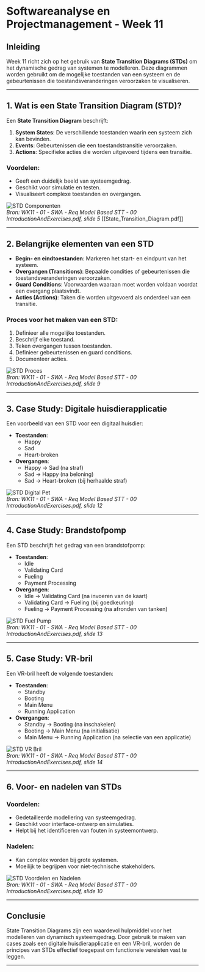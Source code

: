 # Softwareanalyse en Projectmanagement - Week 11

## Inleiding
Week 11 richt zich op het gebruik van **State Transition Diagrams (STDs)** om het dynamische gedrag van systemen te modelleren. Deze diagrammen worden gebruikt om de mogelijke toestanden van een systeem en de gebeurtenissen die toestandsveranderingen veroorzaken te visualiseren.

---

## 1. Wat is een State Transition Diagram (STD)?
Een **State Transition Diagram** beschrijft:
1. **System States**: De verschillende toestanden waarin een systeem zich kan bevinden.
2. **Events**: Gebeurtenissen die een toestandstransitie veroorzaken.
3. **Actions**: Specifieke acties die worden uitgevoerd tijdens een transitie.

### Voordelen:
- Geeft een duidelijk beeld van systeemgedrag.
- Geschikt voor simulatie en testen.
- Visualiseert complexe toestanden en overgangen.

![STD Componenten](STDComponents.png)  
*Bron: WK11 - 01 - SWA - Req Model Based STT - 00 IntroductionAndExercises.pdf, slide 5*
[[State_Transition_Diagram.pdf]]

---

## 2. Belangrijke elementen van een STD
- **Begin- en eindtoestanden**: Markeren het start- en eindpunt van het systeem.
- **Overgangen (Transitions)**: Bepaalde condities of gebeurtenissen die toestandsveranderingen veroorzaken.
- **Guard Conditions**: Voorwaarden waaraan moet worden voldaan voordat een overgang plaatsvindt.
- **Acties (Actions)**: Taken die worden uitgevoerd als onderdeel van een transitie.

### Proces voor het maken van een STD:
1. Definieer alle mogelijke toestanden.
2. Beschrijf elke toestand.
3. Teken overgangen tussen toestanden.
4. Definieer gebeurtenissen en guard conditions.
5. Documenteer acties.

![STD Proces](STDProcess.png)  
*Bron: WK11 - 01 - SWA - Req Model Based STT - 00 IntroductionAndExercises.pdf, slide 9*

---

## 3. Case Study: Digitale huisdierapplicatie
Een voorbeeld van een STD voor een digitaal huisdier:
- **Toestanden**:
  - Happy
  - Sad
  - Heart-broken
- **Overgangen**:
  - Happy → Sad (na straf)
  - Sad → Happy (na beloning)
  - Sad → Heart-broken (bij herhaalde straf)

![STD Digital Pet](STDDigitalPet.png)  
*Bron: WK11 - 01 - SWA - Req Model Based STT - 00 IntroductionAndExercises.pdf, slide 12*

---

## 4. Case Study: Brandstofpomp
Een STD beschrijft het gedrag van een brandstofpomp:
- **Toestanden**:
  - Idle
  - Validating Card
  - Fueling
  - Payment Processing
- **Overgangen**:
  - Idle → Validating Card (na invoeren van de kaart)
  - Validating Card → Fueling (bij goedkeuring)
  - Fueling → Payment Processing (na afronden van tanken)

![STD Fuel Pump](STDFuelPump.png)  
*Bron: WK11 - 01 - SWA - Req Model Based STT - 00 IntroductionAndExercises.pdf, slide 13*

---

## 5. Case Study: VR-bril
Een VR-bril heeft de volgende toestanden:
- **Toestanden**:
  - Standby
  - Booting
  - Main Menu
  - Running Application
- **Overgangen**:
  - Standby → Booting (na inschakelen)
  - Booting → Main Menu (na initialisatie)
  - Main Menu → Running Application (na selectie van een applicatie)

![STD VR Bril](STDVRBril.png)  
*Bron: WK11 - 01 - SWA - Req Model Based STT - 00 IntroductionAndExercises.pdf, slide 14*

---

## 6. Voor- en nadelen van STDs
### Voordelen:
- Gedetailleerde modellering van systeemgedrag.
- Geschikt voor interface-ontwerp en simulaties.
- Helpt bij het identificeren van fouten in systeemontwerp.

### Nadelen:
- Kan complex worden bij grote systemen.
- Moeilijk te begrijpen voor niet-technische stakeholders.

![STD Voordelen en Nadelen](STDProsCons.png)  
*Bron: WK11 - 01 - SWA - Req Model Based STT - 00 IntroductionAndExercises.pdf, slide 10*

---

## Conclusie
State Transition Diagrams zijn een waardevol hulpmiddel voor het modelleren van dynamisch systeemgedrag. Door gebruik te maken van cases zoals een digitale huisdierapplicatie en een VR-bril, worden de principes van STDs effectief toegepast om functionele vereisten vast te leggen.
****
